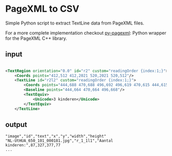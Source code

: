 # PageXML to CSV 

Simple Python script to extract TextLine data from PageXML files.

For a more complete implementation checkout [py-pagexml](https://omni-us.github.io/pagexml/py-pagexml/): Python wrapper for the PageXML C++ library.

## input
```xml
        
<TextRegion orientation="0.0" id="r2" custom="readingOrder {index:1;}">
    <Coords points="412,512 412,2021 520,2021 520,512"/>
    <TextLine id="r2l2" custom="readingOrder {index:1;}">
        <Coords points="444,688 470,688 496,692 496,619 470,615 444,615"/>
        <Baseline points="444,664 470,664 496,668"/>
        <TextEquiv>
            <Unicode>3 kinderen</Unicode>
        </TextEquiv>
    </TextLine>
```

## output
```csv
"image","id","text","x","y","width","height"
"NL-UtHUA_650_101_000181.jpg","r_1_1l1","Aantal kinderen:",87,327,377,77
...
```

